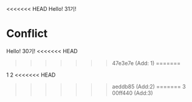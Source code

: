 <<<<<<< HEAD
Hello! 31기!

Conflict
=======
Hello! 30기!
<<<<<<< HEAD
>>>>>>> 47e3e7e (Add: 1)
=======

1
2
<<<<<<< HEAD
>>>>>>> aeddb85 (Add:2)
=======
3
>>>>>>> 00ff440 (Add:3)
